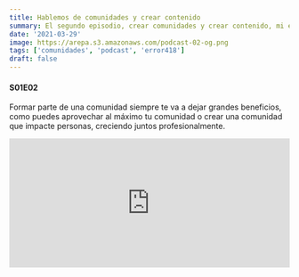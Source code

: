 ```yaml
---
title: Hablemos de comunidades y crear contenido
summary: El segundo episodio, crear comunidades y crear contenido, mi experiencia a lo largo de los años.
date: '2021-03-29'
image: https://arepa.s3.amazonaws.com/podcast-02-og.png
tags: ['comunidades', 'podcast', 'error418']
draft: false
---
```


#### S01E02
Formar parte de una comunidad siempre te va a dejar grandes beneficios, como puedes aprovechar al máximo tu comunidad o crear una comunidad que impacte personas, creciendo juntos profesionalmente.

<iframe
  src="https://open.spotify.com/embed-podcast/episode/6ZbzB5v5n7vmCmw0mDq9rk"
  width="100%"
  height="232"
  frameBorder="0"
  title="Hablemos de comunidades y crear contenido"
  allowtransparency="true"
  allow="encrypted-media" 
/>
